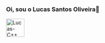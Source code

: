 ### Oi, sou o Lucas Santos Oliveira👋
<div style="display:inline_block><br/>
  <img src="https://cdn.jsdelivr.net/gh/devicons/devicon/icons/csharp/csharp-original.svg" />
  <img align="center"  alt="Lucas-C++"" height="50" widht="80" src="https://cdn.jsdelivr.net/gh/devicons/devicon/icons/cplusplus/cplusplus-original.svg" />
</div>
